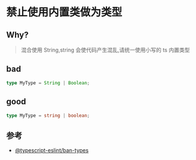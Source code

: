 # 禁止使用内置类做为类型

## Why?

> 混合使用 String,string 会使代码产生混乱,请统一使用小写的 ts 内置类型

## bad

```ts
type MyType = String | Boolean;
```

## good

```ts
type MyType = string | boolean;
```

## 参考

- [@typescript-eslint/ban-types](https://typescript-eslint.io/rules/ban-types/)
